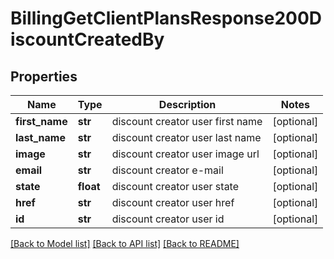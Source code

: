 # BillingGetClientPlansResponse200DiscountCreatedBy

## Properties
Name | Type | Description | Notes
------------ | ------------- | ------------- | -------------
**first_name** | **str** | discount creator user first name | [optional] 
**last_name** | **str** | discount creator user last name | [optional] 
**image** | **str** | discount creator user image url | [optional] 
**email** | **str** | discount creator e-mail | [optional] 
**state** | **float** | discount creator user state | [optional] 
**href** | **str** | discount creator user href | [optional] 
**id** | **str** | discount creator user id | [optional] 

[[Back to Model list]](../README.md#documentation-for-models) [[Back to API list]](../README.md#documentation-for-api-endpoints) [[Back to README]](../README.md)



